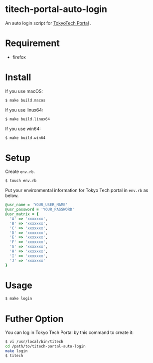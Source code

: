 # titech-portal-auto-login

An auto login script for [TokyoTech Portal](http://portal.titech.ac.jp/) .

# Requirement

- firefox

# Install

If you use macOS:

```sh
$ make build.macos
```

If you use linux64:

```sh
$ make build.linux64
```

If you use win64:

```sh
$ make build.win64
```

# Setup

Create `env.rb`.

```sh
$ touch env.rb
```

Put your environmental information for Tokyo Tech portal in `env.rb` as below.

```ruby
@usr_name = 'YOUR_USER_NAME'
@usr_password = 'YOUR_PASSWORD'
@usr_matrix = {
  'A' => 'xxxxxxx',
  'B' => 'xxxxxxx',
  'C' => 'xxxxxxx',
  'D' => 'xxxxxxx',
  'E' => 'xxxxxxx',
  'F' => 'xxxxxxx',
  'G' => 'xxxxxxx',
  'H' => 'xxxxxxx',
  'I' => 'xxxxxxx',
  'J' => 'xxxxxxx'
}
```

# Usage

```sh
$ make login
```

# Futher Option

You can log in Tokyo Tech Portal by this command to create it:

```sh
$ vi /usr/local/bin/titech
cd /path/to/titech-portal-auto-login
make login
$ titech
```
